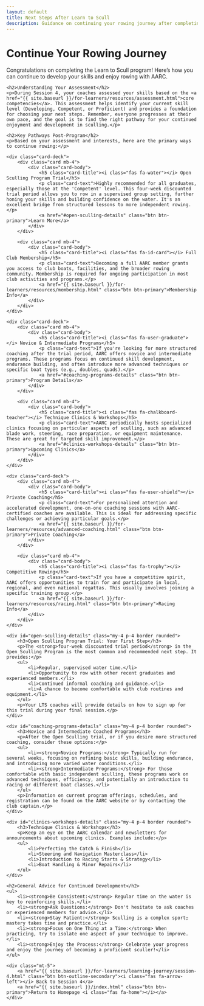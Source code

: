 ```yaml
---
layout: default
title: Next Steps After Learn to Scull
description: Guidance on continuing your rowing journey after completing the AARC Learn to Scull program.
---
```


<div class="container my-5">
    <div class="page-header">
        <h1>Continue Your Rowing Journey</h1>
        <p class="lead">Congratulations on completing the Learn to Scull program! Here’s how you can continue to develop your skills and enjoy rowing with AARC.</p>
    </div>

    <h2>Understanding Your Assessment</h2>
    <p>During Session 4, your coaches assessed your skills based on the <a href="{{ site.baseurl }}/for-learners/resources/assessment.html">core competencies</a>. This assessment helps identify your current skill level (Developing, Competent, or Proficient) and provides a foundation for choosing your next steps. Remember, everyone progresses at their own pace, and the goal is to find the right pathway for your continued enjoyment and development in sculling.</p>

    <h2>Key Pathways Post-Program</h2>
    <p>Based on your assessment and interests, here are the primary ways to continue rowing:</p>

    <div class="card-deck">
        <div class="card mb-4">
            <div class="card-body">
                <h5 class="card-title"><i class="fas fa-water"></i> Open Sculling Program Trial</h5>
                <p class="card-text">Highly recommended for all graduates, especially those at the 'Competent' level. This four-week discounted trial period allows you to row in a supervised group setting, further honing your skills and building confidence on the water. It's an excellent bridge from structured lessons to more independent rowing.</p>
                <a href="#open-sculling-details" class="btn btn-primary">Learn More</a>
            </div>
        </div>

        <div class="card mb-4">
            <div class="card-body">
                <h5 class="card-title"><i class="fas fa-id-card"></i> Full Club Membership</h5>
                <p class="card-text">Becoming a full AARC member grants you access to club boats, facilities, and the broader rowing community. Membership is required for ongoing participation in most club activities and programs.</p>
                <a href="{{ site.baseurl }}/for-learners/resources/membership.html" class="btn btn-primary">Membership Info</a>
            </div>
        </div>
    </div>

    <div class="card-deck">
        <div class="card mb-4">
            <div class="card-body">
                <h5 class="card-title"><i class="fas fa-user-graduate"></i> Novice & Intermediate Programs</h5>
                <p class="card-text">If you're looking for more structured coaching after the trial period, AARC offers novice and intermediate programs. These programs focus on continued skill development, endurance building, and often introduce more advanced techniques or specific boat types (e.g., doubles, quads).</p>
                <a href="#coaching-programs-details" class="btn btn-primary">Program Details</a>
            </div>
        </div>

        <div class="card mb-4">
            <div class="card-body">
                <h5 class="card-title"><i class="fas fa-chalkboard-teacher"></i> Technique Clinics & Workshops</h5>
                <p class="card-text">AARC periodically hosts specialized clinics focusing on particular aspects of sculling, such as advanced blade work, steering, race preparation, or equipment maintenance. These are great for targeted skill improvement.</p>
                <a href="#clinics-workshops-details" class="btn btn-primary">Upcoming Clinics</a>
            </div>
        </div>
    </div>
    
    <div class="card-deck">
        <div class="card mb-4">
            <div class="card-body">
                <h5 class="card-title"><i class="fas fa-user-shield"></i> Private Coaching</h5>
                <p class="card-text">For personalized attention and accelerated development, one-on-one coaching sessions with AARC-certified coaches are available. This is ideal for addressing specific challenges or achieving particular goals.</p>
                <a href="{{ site.baseurl }}/for-learners/resources/advanced-coaching.html" class="btn btn-primary">Private Coaching</a>
            </div>
        </div>

        <div class="card mb-4">
            <div class="card-body">
                <h5 class="card-title"><i class="fas fa-trophy"></i> Competitive Rowing</h5>
                <p class="card-text">If you have a competitive spirit, AARC offers opportunities to train for and participate in local, regional, and even national regattas. This usually involves joining a specific training group.</p>
                <a href="{{ site.baseurl }}/for-learners/resources/racing.html" class="btn btn-primary">Racing Info</a>
            </div>
        </div>
    </div>

    <div id="open-sculling-details" class="my-4 p-4 border rounded">
        <h3>Open Sculling Program Trial: Your First Step</h3>
        <p>The <strong>four-week discounted trial period</strong> in the Open Sculling Program is the most common and recommended next step. It provides:</p>
        <ul>
            <li>Regular, supervised water time.</li>
            <li>Opportunity to row with other recent graduates and experienced members.</li>
            <li>Continued informal coaching and guidance.</li>
            <li>A chance to become comfortable with club routines and equipment.</li>
        </ul>
        <p>Your LTS coaches will provide details on how to sign up for this trial during your final session.</p>
    </div>

    <div id="coaching-programs-details" class="my-4 p-4 border rounded">
        <h3>Novice and Intermediate Coached Programs</h3>
        <p>After the Open Sculling trial, or if you desire more structured coaching, consider these options:</p>
        <ul>
            <li><strong>Novice Programs:</strong> Typically run for several weeks, focusing on refining basic skills, building endurance, and introducing more varied water conditions.</li>
            <li><strong>Intermediate Programs:</strong> For those comfortable with basic independent sculling, these programs work on advanced techniques, efficiency, and potentially an introduction to racing or different boat classes.</li>
        </ul>
        <p>Information on current program offerings, schedules, and registration can be found on the AARC website or by contacting the club captain.</p>
    </div>
    
    <div id="clinics-workshops-details" class="my-4 p-4 border rounded">
        <h3>Technique Clinics & Workshops</h3>
        <p>Keep an eye on the AARC calendar and newsletters for announcements about upcoming clinics. Examples include:</p>
        <ul>
            <li>Perfecting the Catch & Finish</li>
            <li>Steering and Navigation Masterclass</li>
            <li>Introduction to Racing Starts & Strategy</li>
            <li>Boat Handling & Minor Repairs</li>
        </ul>
    </div>

    <h2>General Advice for Continued Development</h2>
    <ul>
        <li><strong>Be Consistent:</strong> Regular time on the water is key to reinforcing skills.</li>
        <li><strong>Ask Questions:</strong> Don't hesitate to ask coaches or experienced members for advice.</li>
        <li><strong>Stay Patient:</strong> Sculling is a complex sport; mastery takes time and practice.</li>
        <li><strong>Focus on One Thing at a Time:</strong> When practicing, try to isolate one aspect of your technique to improve.</li>
        <li><strong>Enjoy the Process:</strong> Celebrate your progress and enjoy the journey of becoming a proficient sculler!</li>
    </ul>

    <div class="mt-5">
        <a href="{{ site.baseurl }}/for-learners/learning-journey/session-4.html" class="btn btn-outline-secondary"><i class="fas fa-arrow-left"></i> Back to Session 4</a>
        <a href="{{ site.baseurl }}/index.html" class="btn btn-primary">Return to Homepage <i class="fas fa-home"></i></a>
    </div>
</div>
